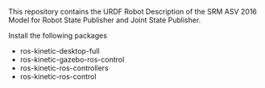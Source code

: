 This repository contains the URDF Robot Description of the SRM ASV 2016 Model for Robot State Publisher and Joint State Publisher.


Install the following packages
- ros-kinetic-desktop-full
- ros-kinetic-gazebo-ros-control
- ros-kinetic-ros-controllers
- ros-kinetic-ros-control
